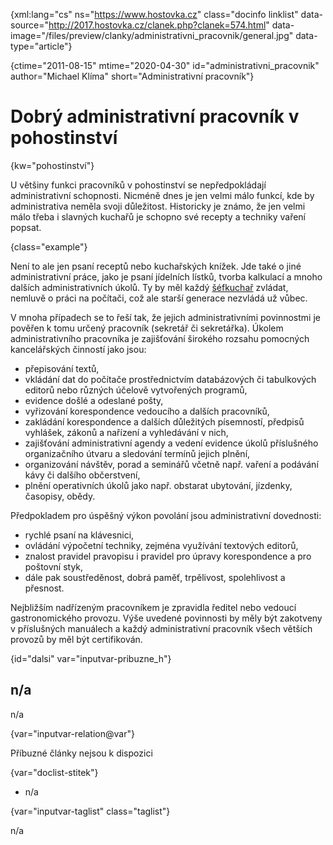 
{xml:lang="cs" ns="https://www.hostovka.cz" class="docinfo linklist" data-source="http://2017.hostovka.cz/clanek.php?clanek=574.html" data-image="/files/preview/clanky/administrativni_pracovnik/general.jpg" data-type="article"}

{ctime="2011-08-15" mtime="2020-04-30" id="administrativni_pracovnik" author="Michael Klíma" short="Administrativní pracovník"}

# Dobrý administrativní pracovník v pohostinství

<!-- generated attribute kw by user_updatekw.sh on 2020-07-05, do not edit -->

{kw="pohostinství"}

U většiny funkci pracovníků v pohostinství se nepředpokládají administrativní schopnosti. Nicméně dnes je jen velmi málo funkcí, kde by administrativa neměla svoji důležitost. Historicky je známo, že jen velmi málo třeba i slavných kuchařů je schopno své recepty a techniky vaření popsat.

{class="example"}

Není to ale jen psaní receptů nebo kuchařských knížek. Jde také o jiné administrativní práce, jako je psaní jídelních lístků, tvorba kalkulací a mnoho dalších administrativních úkolů. Ty by měl každý [šéfkuchař][1] zvládat, nemluvě o práci na počítači, což ale starší generace nezvládá už vůbec.

V mnoha případech se to řeší tak, že jejich administrativními povinnostmi je pověřen k tomu určený pracovník (sekretář či sekretářka). Úkolem administrativního pracovníka je zajišťování širokého rozsahu pomocných kancelářských činností jako jsou:

  * přepisování textů,
  * vkládání dat do počítače prostřednictvím databázových či tabulkových editorů nebo různých účelově vytvořených programů,
  * evidence došlé a odeslané pošty,
  * vyřizování korespondence vedoucího a dalších pracovníků,
  * zakládání korespondence a dalších důležitých písemností, předpisů vyhlášek, zákonů a nařízení a vyhledávání v nich,
  * zajišťování administrativní agendy a vedení evidence úkolů příslušného organizačního útvaru a sledování termínů jejich plnění,
  * organizování návštěv, porad a seminářů včetně např. vaření a podávání kávy či dalšího občerstvení,
  * plnění operativních úkolů jako např. obstarat ubytování, jízdenky, časopisy, obědy.

Předpokladem pro úspěšný výkon povolání jsou administrativní dovednosti:

  * rychlé psaní na klávesnici,
  * ovládání výpočetní techniky, zejména využívání textových editorů,
  * znalost pravidel pravopisu i pravidel pro úpravy korespondence a pro poštovní styk,
  * dále pak soustředěnost, dobrá paměť, trpělivost, spolehlivost a přesnost.

Nejbližším nadřízeným pracovníkem je zpravidla ředitel nebo vedoucí gastronomického provozu. Výše uvedené povinnosti by měly být zakotveny v příslušných manuálech a každý administrativní pracovník všech větších provozů by měl být certifikován.

{id="dalsi" var="inputvar-pribuzne_h"}

## n/a

n/a

{var="inputvar-relation@var"}

Příbuzné články nejsou k dispozici

{var="doclist-stitek"}

  * n/a

{var="inputvar-taglist" class="taglist"}

n/a

 [1]: kucharske_tituly#sefkuchar

